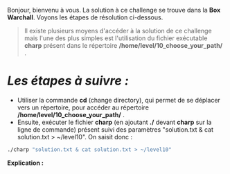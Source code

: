 Bonjour, bienvenu à vous.
La solution à ce challenge se trouve dans la **Box Warchall**.
Voyons les étapes de résolution ci-dessous.

> Il existe plusieurs moyens d'accéder à la solution de ce challenge mais l'une des plus simples est l'utilisation du fichier exécutable **charp** présent dans le répertoire **/home/level/10_choose_your_path/** .

# _Les étapes à suivre :_
- Utiliser la commande **cd** (change directory), qui permet de se déplacer vers un répertoire, pour accéder au répertoire **/home/level/10_choose_your_path/** .
- Ensuite, exécuter le fichier **charp** (en ajoutant **./** devant **charp** sur la ligne de commande) présent suivi des paramètres "solution.txt & cat solution.txt > ~/level10". On saisit donc :
```sh
./charp "solution.txt & cat solution.txt > ~/level10"
```

**Explication :**

